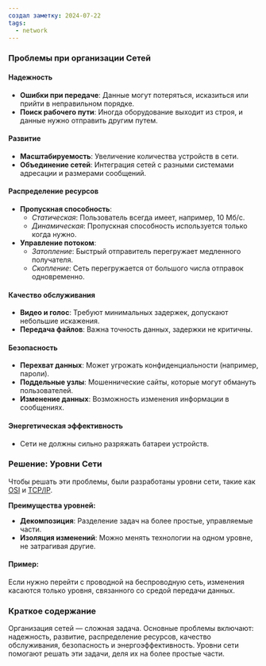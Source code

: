 ```yaml
---
создал заметку: 2024-07-22
tags:
  - network
---
```

### Проблемы при организации Сетей

#### Надежность
- **Ошибки при передаче**: Данные могут потеряться, исказиться или прийти в неправильном порядке.
- **Поиск рабочего пути**: Иногда оборудование выходит из строя, и данные нужно отправить другим путем.

#### Развитие
- **Масштабируемость**: Увеличение количества устройств в сети.
- **Объединение сетей**: Интеграция сетей с разными системами адресации и размерами сообщений.

#### Распределение ресурсов
- **Пропускная способность**: 
  - *Статическая*: Пользователь всегда имеет, например, 10 Мб/с.
  - *Динамическая*: Пропускная способность используется только когда нужно.
- **Управление потоком**: 
  - *Затопление*: Быстрый отправитель перегружает медленного получателя.
  - *Скопление*: Сеть перегружается от большого числа отправок одновременно.

#### Качество обслуживания
- **Видео и голос**: Требуют минимальных задержек, допускают небольшие искажения.
- **Передача файлов**: Важна точность данных, задержки не критичны.

#### Безопасность
- **Перехват данных**: Может угрожать конфиденциальности (например, пароли).
- **Поддельные узлы**: Мошеннические сайты, которые могут обмануть пользователей.
- **Изменение данных**: Возможность изменения информации в сообщениях.

#### Энергетическая эффективность
- Сети не должны сильно разряжать батареи устройств.

### Решение: Уровни Сети

Чтобы решать эти проблемы, были разработаны уровни сети, такие как [OSI](Programming/Сети/Модель%20ISO%20OSI.md) и [TCP/IP](Programming/Сети/Модель%20TCP%20IP.md). 

**Преимущества уровней:**
- **Декомпозиция**: Разделение задач на более простые, управляемые части.
- **Изоляция изменений**: Можно менять технологии на одном уровне, не затрагивая другие.

#### Пример: 
Если нужно перейти с проводной на беспроводную сеть, изменения касаются только уровня, связанного со средой передачи данных.

### Краткое содержание
Организация сетей — сложная задача. Основные проблемы включают: надежность, развитие, распределение ресурсов, качество обслуживания, безопасность и энергоэффективность. Уровни сети помогают решать эти задачи, деля их на более простые части.
